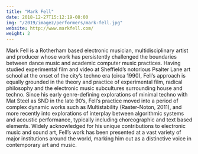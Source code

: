 ```yaml
---
title: "Mark Fell"
date: 2018-12-27T15:12:19-08:00
img: "/2019/imagez/performers/mark-fell.jpg"
website: http://www.markfell.com/
weight: 2
---
```

Mark Fell is a Rotherham based electronic musician, multidisciplinary artist and producer whose work has persistently challenged the boundaries between dance music and academic computer music practices. Having studied experimental film and video at Sheffield’s notorious Psalter Lane art school at the onset of the city’s techno era (circa 1990), Fell’s approach is equally grounded in the theory and practice of experimental film, radical philosophy and the electronic music subcultures surrounding house and techno. Since his early genre-defining explorations of minimal techno with Mat Steel as SND in the late 90’s, Fell’s practice moved into a period of complex dynamic works such as Multistability (Raster-Noton, 2011), and more recently into explorations of interplay between algorithmic systems and acoustic performance, typically including choreographic and text based elements. Widely acknowledged for his unique contributions to electronic music and sound art, Fell’s work has been presented at a vast variety of major institutions around the world, marking him out as a distinctive voice in contemporary art and music.
